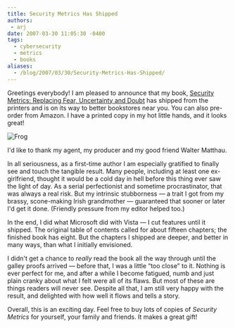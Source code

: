 ```yaml
---
title: Security Metrics Has Shipped
authors:
 - arj
date: 2007-03-30 11:05:30 -0400
tags:
  - cybersecurity
  - metrics
  - books
aliases:
  - /blog/2007/03/30/Security-Metrics-Has-Shipped/
---
```

Greetings everybody! I am pleased to announce that my book, [Security Metrics: Replacing Fear, Uncertainty and Doubt](http://www.amazon.com/Security-Metrics-Replacing-Uncertainty-Doubt/dp/0321349989/) has shipped from the printers and is on its way to better bookstores near you. You can also pre-order from Amazon. I have a printed copy in my hot little hands, and it looks great!

![Frog](/images/arj-frog.png)

I'd like to thank my agent, my producer and my good friend Walter Matthau.

In all seriousness, as a first-time author I am especially gratified to finally see and touch the tangible result. Many people, including at least one ex-girlfriend, thought it would be a cold day in hell before this thing ever saw the light of day. As a serial perfectionist and sometime procrastinator, that was always a real risk. But my intrinsic stubborness — a trait I got from my brassy, scone-making Irish grandmother — guaranteed that sooner or later I'd get it done. (Friendly pressure from my editor helped too.)

In the end, I did what Microsoft did with Vista — I cut features until it shipped. The original table of contents called for about fifteen chapters; the finished book has eight. But the chapters I shipped are deeper, and better in many ways, than what I initially envisioned.

I didn't get a chance to _really_ read the book all the way through until the galley proofs arrived — before that, I was a little “too close” to it. Nothing is ever perfect for me, and after a while I become fatigued, numb and just plain cranky about what I felt were all of its flaws. But most of these are things readers will never see. Despite all that, I am still very happy with the result, and delighted with how well it flows and tells a story.

Overall, this is an exciting day. Feel free to buy lots of copies of _Security Metrics_ for yourself, your family and friends. It makes a great gift!

